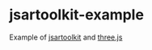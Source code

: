 # jsartoolkit-example
Example of [jsartoolkit](https://github.com/artoolkit/jsartoolkit5) and [three.js](http://threejs.org)
